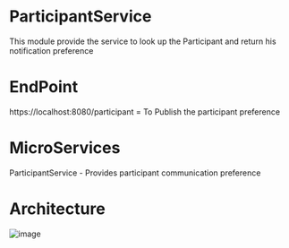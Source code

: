 # ParticipantService

This module provide the service to look up the Participant and return his notification preference

# EndPoint
https://localhost:8080/participant = To Publish the participant preference

# MicroServices
ParticipantService - Provides participant communication preference

# Architecture
![image](https://user-images.githubusercontent.com/827779/134972238-1b87330b-da3b-4093-8301-dce97791aa0d.png)
